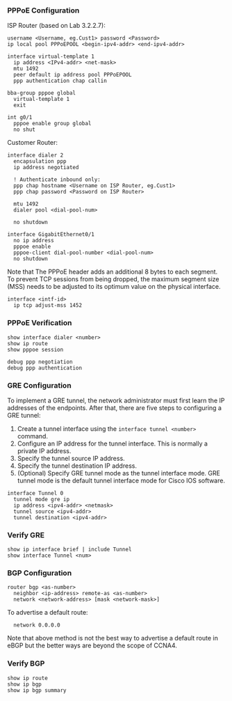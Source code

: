 ### PPPoE Configuration

ISP Router (based on Lab 3.2.2.7):

```
username <Username, eg.Cust1> password <Password>
ip local pool PPPoEPOOL <begin-ipv4-addr> <end-ipv4-addr>

interface virtual-template 1
  ip address <IPv4-addr> <net-mask>
  mtu 1492
  peer default ip address pool PPPoEPOOL
  ppp authentication chap callin

bba-group pppoe global
  virtual-template 1
  exit

int g0/1
  pppoe enable group global
  no shut

```

Customer Router:

```
interface dialer 2
  encapsulation ppp
  ip address negotiated

  ! Authenticate inbound only:
  ppp chap hostname <Username on ISP Router, eg.Cust1>
  ppp chap password <Password on ISP Router>

  mtu 1492
  dialer pool <dial-pool-num>

  no shutdown

interface GigabitEthernet0/1
  no ip address
  pppoe enable
  pppoe-client dial-pool-number <dial-pool-num>
  no shutdown
```

Note that The PPPoE header adds an additional 8 bytes to each segment. To prevent TCP sessions from being dropped, the maximum segment size (MSS) needs to be adjusted to its optimum value on the physical interface.

```
interface <intf-id>
  ip tcp adjust-mss 1452
```

### PPPoE Verification

```
show interface dialer <number>
show ip route
show pppoe session

debug ppp negotiation
debug ppp authentication
```

### GRE Configuration

To implement a GRE tunnel, the network administrator must first learn the IP addresses of the endpoints. After that, there are five steps to configuring a GRE tunnel:

1. Create a tunnel interface using the `interface tunnel <number>` command.
2. Configure an IP address for the tunnel interface. This is normally a private IP address.
3. Specify the tunnel source IP address.
4. Specify the tunnel destination IP address.
5. (Optional) Specify GRE tunnel mode as the tunnel interface mode. GRE tunnel mode is the default tunnel interface mode for Cisco IOS software.


```
interface Tunnel 0
  tunnel mode gre ip
  ip address <ipv4-addr> <netmask>
  tunnel source <ipv4-addr>
  tunnel destination <ipv4-addr>
```

### Verify GRE

```
show ip interface brief | include Tunnel
show interface Tunnel <num>
```

### BGP Configuration

```
router bgp <as-number>
  neighbor <ip-address> remote-as <as-number>
  network <network-address> [mask <network-mask>]
```

To advertise a default route:

```
  network 0.0.0.0
```

Note that above method is not the best way to advertise a default route in eBGP but the better ways are beyond the scope of CCNA4.

### Verify BGP

```
show ip route
show ip bgp
show ip bgp summary
```
